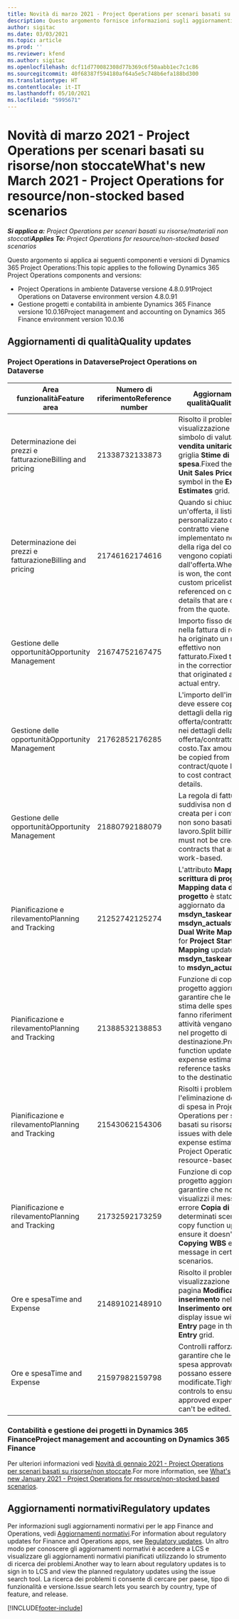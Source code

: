 ```yaml
---
title: Novità di marzo 2021 - Project Operations per scenari basati su risorse/non stoccate
description: Questo argomento fornisce informazioni sugli aggiornamenti di qualità disponibili nella versione di marzo 2021 di Project Operations per scenari basati su risorse/non stoccate.
author: sigitac
ms.date: 03/03/2021
ms.topic: article
ms.prod: ''
ms.reviewer: kfend
ms.author: sigitac
ms.openlocfilehash: dcf11d770082308d77b369c6f50aabb1ec7c1c86
ms.sourcegitcommit: 40f68387f594180af64a5e5c748b6efa188bd300
ms.translationtype: HT
ms.contentlocale: it-IT
ms.lasthandoff: 05/10/2021
ms.locfileid: "5995671"
---
```

# <a name="whats-new-march-2021---project-operations-for-resourcenon-stocked-based-scenarios"></a><span data-ttu-id="3279a-103">Novità di marzo 2021 - Project Operations per scenari basati su risorse/non stoccate</span><span class="sxs-lookup"><span data-stu-id="3279a-103">What's new March 2021 - Project Operations for resource/non-stocked based scenarios</span></span>

<span data-ttu-id="3279a-104">_**Si applica a:** Project Operations per scenari basati su risorse/materiali non stoccati_</span><span class="sxs-lookup"><span data-stu-id="3279a-104">_**Applies To:** Project Operations for resource/non-stocked based scenarios_</span></span>

<span data-ttu-id="3279a-105">Questo argomento si applica ai seguenti componenti e versioni di Dynamics 365 Project Operations:</span><span class="sxs-lookup"><span data-stu-id="3279a-105">This topic applies to the following Dynamics 365 Project Operations components and versions:</span></span>

- <span data-ttu-id="3279a-106">Project Operations in ambiente Dataverse versione 4.8.0.91</span><span class="sxs-lookup"><span data-stu-id="3279a-106">Project Operations on Dataverse environment version 4.8.0.91</span></span> 
- <span data-ttu-id="3279a-107">Gestione progetti e contabilità in ambiente Dynamics 365 Finance versione 10.0.16</span><span class="sxs-lookup"><span data-stu-id="3279a-107">Project management and accounting on Dynamics 365 Finance environment version 10.0.16</span></span> 

## <a name="quality-updates"></a><span data-ttu-id="3279a-108">Aggiornamenti di qualità</span><span class="sxs-lookup"><span data-stu-id="3279a-108">Quality updates</span></span>

### <a name="project-operations-on-dataverse"></a><span data-ttu-id="3279a-109">Project Operations in Dataverse</span><span class="sxs-lookup"><span data-stu-id="3279a-109">Project Operations on Dataverse</span></span>


| <span data-ttu-id="3279a-110">**Area funzionalità**</span><span class="sxs-lookup"><span data-stu-id="3279a-110">**Feature area**</span></span> | <span data-ttu-id="3279a-111">**Numero di riferimento**</span><span class="sxs-lookup"><span data-stu-id="3279a-111">**Reference number**</span></span> | <span data-ttu-id="3279a-112">**Aggiornamento di qualità**</span><span class="sxs-lookup"><span data-stu-id="3279a-112">**Quality update**</span></span> |
| --- | --- | --- |
| <span data-ttu-id="3279a-113">Determinazione dei prezzi e fatturazione</span><span class="sxs-lookup"><span data-stu-id="3279a-113">Billing and pricing</span></span> | <span data-ttu-id="3279a-114">2133873</span><span class="sxs-lookup"><span data-stu-id="3279a-114">2133873</span></span> | <span data-ttu-id="3279a-115">Risolto il problema della visualizzazione del simbolo di valuta **Prezzo di vendita unitario** nella griglia **Stime di spesa**.</span><span class="sxs-lookup"><span data-stu-id="3279a-115">Fixed the display of **Unit Sales Price** currency symbol in the **Expense Estimates** grid.</span></span> |
| <span data-ttu-id="3279a-116">Determinazione dei prezzi e fatturazione</span><span class="sxs-lookup"><span data-stu-id="3279a-116">Billing and pricing</span></span> | <span data-ttu-id="3279a-117">2174616</span><span class="sxs-lookup"><span data-stu-id="3279a-117">2174616</span></span> | <span data-ttu-id="3279a-118">Quando si chiude un'offerta, il listino prezzi personalizzato del contratto viene implementato nei dettagli della riga del contratto che vengono copiati dall'offerta.</span><span class="sxs-lookup"><span data-stu-id="3279a-118">When a quote is won, the contract custom pricelist is referenced on contract line details that are copied from the quote.</span></span> |
| <span data-ttu-id="3279a-119">Gestione delle opportunità</span><span class="sxs-lookup"><span data-stu-id="3279a-119">Opportunity Management</span></span> | <span data-ttu-id="3279a-120">2167475</span><span class="sxs-lookup"><span data-stu-id="3279a-120">2167475</span></span> | <span data-ttu-id="3279a-121">Importo fisso dell'imposta nella fattura di rettifica che ha originato un movimento effettivo non fatturato.</span><span class="sxs-lookup"><span data-stu-id="3279a-121">Fixed tax amount in the correction invoice that originated an unbilled actual entry.</span></span> |
| <span data-ttu-id="3279a-122">Gestione delle opportunità</span><span class="sxs-lookup"><span data-stu-id="3279a-122">Opportunity Management</span></span> | <span data-ttu-id="3279a-123">2176285</span><span class="sxs-lookup"><span data-stu-id="3279a-123">2176285</span></span> | <span data-ttu-id="3279a-124">L'importo dell'imposta non deve essere copiato dai dettagli della riga di offerta/contratto di vendita nei dettagli della riga di offerta/contratto di costo.</span><span class="sxs-lookup"><span data-stu-id="3279a-124">Tax amount must not be copied from sales contract/quote line details to cost contract/quote line details.</span></span> |
| <span data-ttu-id="3279a-125">Gestione delle opportunità</span><span class="sxs-lookup"><span data-stu-id="3279a-125">Opportunity Management</span></span> | <span data-ttu-id="3279a-126">2188079</span><span class="sxs-lookup"><span data-stu-id="3279a-126">2188079</span></span> | <span data-ttu-id="3279a-127">La regola di fatturazione suddivisa non deve essere creata per i contratti che non sono basati su lavoro.</span><span class="sxs-lookup"><span data-stu-id="3279a-127">Split billing rule must not be created for contracts that are not work-based.</span></span> |
| <span data-ttu-id="3279a-128">Pianificazione e rilevamento</span><span class="sxs-lookup"><span data-stu-id="3279a-128">Planning and Tracking</span></span> | <span data-ttu-id="3279a-129">2125274</span><span class="sxs-lookup"><span data-stu-id="3279a-129">2125274</span></span> | <span data-ttu-id="3279a-130">L'attributo **Mappa doppia scrittura di progetto** per **Mapping data di inizio di progetto** è stato aggiornato da **msdyn\_taskearlieststart** a **msdyn\_actualstart**.</span><span class="sxs-lookup"><span data-stu-id="3279a-130">**Project Dual Write Map** attribute for **Project Start Date Mapping** updated from **msdyn\_taskearlieststart** to **msdyn\_actualstart**.</span></span> |
| <span data-ttu-id="3279a-131">Pianificazione e rilevamento</span><span class="sxs-lookup"><span data-stu-id="3279a-131">Planning and Tracking</span></span> | <span data-ttu-id="3279a-132">2138853</span><span class="sxs-lookup"><span data-stu-id="3279a-132">2138853</span></span> | <span data-ttu-id="3279a-133">Funzione di copia del progetto aggiornata per garantire che le righe di stima delle spese che fanno riferimento alle attività vengano copiate nel progetto di destinazione.</span><span class="sxs-lookup"><span data-stu-id="3279a-133">Project copy function updated to ensure expense estimate lines that reference tasks are copied to the destination project.</span></span> |
| <span data-ttu-id="3279a-134">Pianificazione e rilevamento</span><span class="sxs-lookup"><span data-stu-id="3279a-134">Planning and Tracking</span></span> | <span data-ttu-id="3279a-135">2154306</span><span class="sxs-lookup"><span data-stu-id="3279a-135">2154306</span></span> | <span data-ttu-id="3279a-136">Risolti i problemi con l'eliminazione delle stime di spesa in Project Operations per scenari basati su risorsa.</span><span class="sxs-lookup"><span data-stu-id="3279a-136">Fixed issues with deleting expense estimates in Project Operations for resource-based scenarios.</span></span> |
| <span data-ttu-id="3279a-137">Pianificazione e rilevamento</span><span class="sxs-lookup"><span data-stu-id="3279a-137">Planning and Tracking</span></span> | <span data-ttu-id="3279a-138">2173259</span><span class="sxs-lookup"><span data-stu-id="3279a-138">2173259</span></span> | <span data-ttu-id="3279a-139">Funzione di copia del progetto aggiornata per garantire che non visualizzi il messaggio di errore **Copia di WBS** in determinati scenari.</span><span class="sxs-lookup"><span data-stu-id="3279a-139">Project copy function updated to ensure it doesn't display **Copying WBS** error message in certain scenarios.</span></span> |
| <span data-ttu-id="3279a-140">Ore e spesa</span><span class="sxs-lookup"><span data-stu-id="3279a-140">Time and Expense</span></span> | <span data-ttu-id="3279a-141">2148910</span><span class="sxs-lookup"><span data-stu-id="3279a-141">2148910</span></span> | <span data-ttu-id="3279a-142">Risolto il problema di visualizzazione con la pagina **Modifica inserimento** nella griglia **Inserimento ore**.</span><span class="sxs-lookup"><span data-stu-id="3279a-142">Fixed display issue with the **Edit Entry** page in the **Time Entry** grid.</span></span> |
| <span data-ttu-id="3279a-143">Ore e spesa</span><span class="sxs-lookup"><span data-stu-id="3279a-143">Time and Expense</span></span> | <span data-ttu-id="3279a-144">2159798</span><span class="sxs-lookup"><span data-stu-id="3279a-144">2159798</span></span> | <span data-ttu-id="3279a-145">Controlli rafforzati per garantire che le voci di spesa approvate non possano essere modificate.</span><span class="sxs-lookup"><span data-stu-id="3279a-145">Tightened controls to ensure approved expense entries can't be edited.</span></span> |

### <a name="project-management-and-accounting-on-dynamics-365-finance"></a><span data-ttu-id="3279a-146">Contabilità e gestione dei progetti in Dynamics 365 Finance</span><span class="sxs-lookup"><span data-stu-id="3279a-146">Project management and accounting on Dynamics 365 Finance</span></span>

<span data-ttu-id="3279a-147">Per ulteriori informazioni vedi [Novità di gennaio 2021 - Project Operations per scenari basati su risorse/non stoccate](whats-new-jan-2021-resource-based.md).</span><span class="sxs-lookup"><span data-stu-id="3279a-147">For more information, see [What's new January 2021 - Project Operations for resource/non-stocked based scenarios](whats-new-jan-2021-resource-based.md).</span></span>

## <a name="regulatory-updates"></a><span data-ttu-id="3279a-148">Aggiornamenti normativi</span><span class="sxs-lookup"><span data-stu-id="3279a-148">Regulatory updates</span></span>

<span data-ttu-id="3279a-149">Per informazioni sugli aggiornamenti normativi per le app Finance and Operations, vedi [Aggiornamenti normativi](/dynamics365/finance/localizations/regulatory-updates).</span><span class="sxs-lookup"><span data-stu-id="3279a-149">For information about regulatory updates for Finance and Operations apps, see [Regulatory updates](/dynamics365/finance/localizations/regulatory-updates).</span></span> <span data-ttu-id="3279a-150">Un altro modo per conoscere gli aggiornamenti normativi è accedere a LCS e visualizzare gli aggiornamenti normativi pianificati utilizzando lo strumento di ricerca dei problemi.</span><span class="sxs-lookup"><span data-stu-id="3279a-150">Another way to learn about regulatory updates is to sign in to LCS and view the planned regulatory updates using the issue search tool.</span></span> <span data-ttu-id="3279a-151">La ricerca dei problemi ti consente di cercare per paese, tipo di funzionalità e versione.</span><span class="sxs-lookup"><span data-stu-id="3279a-151">Issue search lets you search by country, type of feature, and release.</span></span>


[!INCLUDE[footer-include](../includes/footer-banner.md)]